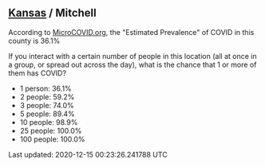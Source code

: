 
## [Kansas](/united-states/kansas) / Mitchell

According to [MicroCOVID.org](http://microcovid.org),
the "Estimated Prevalence" of COVID in this county is 36.1%

If you interact with a certain number of people in this location
(all at once in a group, or spread out across the day), what is the chance that
1 or more of them has COVID?

- 1 person: 36.1%
- 2 people: 59.2%
- 3 people: 74.0%
- 5 people: 89.4%
- 10 people: 98.9%
- 25 people: 100.0%
- 100 people: 100.0%

Last updated: 2020-12-15 00:23:26.241788 UTC
